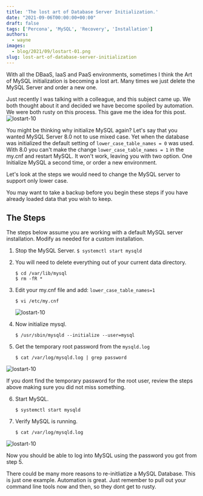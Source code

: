 ```yaml
---
title: 'The lost art of Database Server Initialization.'
date: "2021-09-06T00:00:00+00:00"
draft: false
tags: ['Percona', 'MySQL', 'Recovery', 'Installation']
authors:
  - wayne
images:
  - blog/2021/09/lostart-01.png
slug: lost-art-of-database-server-initialization
---
```



With all the DBaaS, IaaS and PaaS environments, sometimes I think the Art of MySQL initialization is becoming a lost art. Many times we just delete the MySQL Server and order a new one.  

Just recently I was talking with a colleague, and this subject came up. We both thought about it and decided we have become spoiled by automation. We were both rusty on this process. This gave me the idea for this post.
![lostart-10](blog/2021/09/lostart-01.png)

You might be thinking why initialize MySQL again? Let's say that you wanted MySQL Server 8.0 not to use mixed case. Yet when the database was initialized the default setting of  `lower_case_table_names = 0` was used. With 8.0 you can't make the change `lower_case_table_names = 1` in the my.cnf and restart MySQL. It won't work, leaving you with two option. One Initialize MySQL a second time, or order a new environment.

Let's look at the steps we would need to change the MySQL server to support only lower case.

You may want to take a backup before you begin these steps if you have already loaded data that you wish to keep.

## The Steps

The steps below assume you are working with a default MySQL
server installation. Modify as needed for a custom installation.

1. Stop the MySQL Server. `$ systemctl start mysqld`

2. You will need to delete everything out of your current data directory.
   ```
   $ cd /var/lib/mysql
   $ rm -fR *
   ```
3. Edit your my.cnf file and add: `lower_case_table_names=1`
   ```
   $ vi /etc/my.cnf
   ```
   ![lostart-10](blog/2021/09/lostart-02.png)

4. Now initialize mysql.
   ```
   $ /usr/sbin/mysqld --initialize --user=mysql
   ```
5. Get the temporary root password from the `mysqld.log`
   ```
   $ cat /var/log/mysqld.log | grep password
   ```
![lostart-10](blog/2021/09/lostart-03.png)

If you dont find the temporary password for the root user, review the steps above making sure you did not miss something.

6. Start MySQL.
   ```
   $ systemctl start mysqld
   ```
7. Verify MySQL is running.
   ```
   $ cat /var/log/mysqld.log
   ```
![lostart-10](blog/2021/09/lostart-04.png)

Now you should be able to log into MySQL using the password you got from step 5.

There could be many more reasons to re-initliatize a MySQL Database. This is just one example.
Automation is great. Just remember to pull out your command line tools now and then, so they dont get to rusty.
